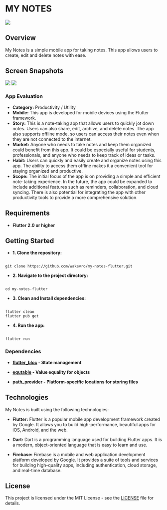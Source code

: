 
# MY NOTES

![](https://i.imgur.com/oAR0roT.png)
  

## Overview
My Notes is a simple mobile app for taking notes. This app allows users to create, edit and delete notes with ease.

## Screen Snapshots
![](https://i.imgur.com/ShKFx7Z.png)
![](https://i.imgur.com/W68YaFz.png)


### App Evaluation

  

- ****Category:**** Productivity / Utility
- ****Mobile:**** This app is developed for mobile devices using the Flutter framework.
- ****Story:**** This is a note-taking app that allows users to quickly jot down notes. Users can also share, edit, archive, and delete notes. The app also supports offline mode, so users can access their notes even when they are not connected to the internet.
- ****Market:**** Anyone who needs to take notes and keep them organized could benefit from this app. It could be especially useful for students, professionals, and anyone who needs to keep track of ideas or tasks.
- ****Habit:**** Users can quickly and easily create and organize notes using this app. The ability to access them offline makes it a convenient tool for staying organized and productive.
- ****Scope:**** The initial focus of the app is on providing a simple and efficient note-taking experience. In the future, the app could be expanded to include additional features such as reminders, collaboration, and cloud syncing. There is also potential for integrating the app with other productivity tools to provide a more comprehensive solution.




## Requirements

- ****Flutter 2.0 or higher****



## Getting Started


- ****1. Clone the repository:****
```

git clone https://github.com/wakevro/my-notes-flutter.git

```

- ****2. Navigate to the project directory:****

```

cd my-notes-flutter

```

- ****3. Clean and Install dependencies:****

```

flutter clean
flutter pub get

```

- ****4. Run the app:****

```

flutter run

```

    

### Dependencies

  

- ****[flutter_bloc](**https://pub.dev/packages/flutter_bloc**) - State management****

- ****[equtable](**https://pub.dev/packages/equatable**) - Value equality for objects****

- ****[path_provider](**https://pub.dev/packages/path_provider**) - Platform-specific locations for storing files****


  
## Technologies

My Notes is built using the following technologies:

  

- ****Flutter:**** Flutter is a popular mobile app development framework created by Google. It allows you to build high-performance, beautiful apps for iOS, Android, and the web.

- ****Dart:**** Dart is a programming language used for building Flutter apps. It is a modern, object-oriented language that is easy to learn and use.

- ****Firebase:**** Firebase is a mobile and web application development platform developed by Google. It provides a suite of tools and services for building high-quality apps, including authentication, cloud storage, and real-time database.



## License

  

This project is licensed under the MIT License - see the [LICENSE](LICENSE) file for details.